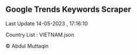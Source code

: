 

## Google Trends Keywords Scraper 
 
Last Update 14-05-2023 , 17:16:10

Country List :
VIETNAM.json



© Abdul Muttaqin 
